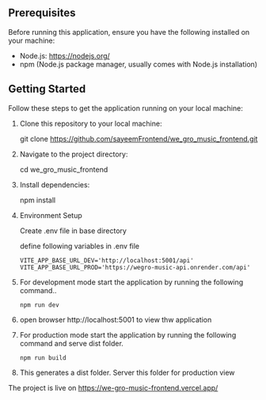## Prerequisites

Before running this application, ensure you have the following installed on your machine:

- Node.js: https://nodejs.org/
- npm (Node.js package manager, usually comes with Node.js installation)

## Getting Started

Follow these steps to get the application running on your local machine:

1.  Clone this repository to your local machine:

    git clone https://github.com/sayeemFrontend/we_gro_music_frontend.git

2.  Navigate to the project directory:

    cd we_gro_music_frontend

3.  Install dependencies:

    npm install

4.  Environment Setup

     Create .env file in base directory

     define following variables in .env file

        VITE_APP_BASE_URL_DEV='http://localhost:5001/api'
        VITE_APP_BASE_URL_PROD='https://wegro-music-api.onrender.com/api'


5.  For development mode start the application by running the following  command..

        npm run dev

6.  open browser http://localhost:5001 to view thw application

7.  For production mode start the application by running the following command and serve dist folder.
        
        npm run build   

8.  This generates a dist folder. Server this folder for production view


The project is live on https://we-gro-music-frontend.vercel.app/